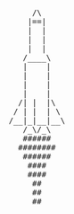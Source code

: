 <pre id="welcome-ascii" style="background-color:transparent;">
      /\
     |==|
     |  |
     |  |
     |  |
    /____\
    |    |
    |    |
    |    |
    |    |
   /| |  |\
  / | |  | \
 /__|_|__|__\
    /_\/_\
    ######
   ########
    ######
     ####
     ####  
      ##
      ##
      ##
</pre>
